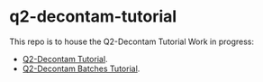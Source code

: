 # q2-decontam-tutorial

This repo is to house the Q2-Decontam Tutorial 
Work in progress:

* [Q2-Decontam Tutorial](https://github.io/jordenrabasco/q2-decontam-tutorial/blob/main/Q2_Decontam_Tutorial.html).
* [Q2-Decontam Batches Tutorial](https://github.io/jordenrabasco/q2-decontam-tutorial/blob/main/Decontam_Batches_Tutorial.html).
